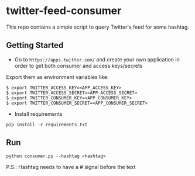 # twitter-feed-consumer

This repo contains a simple script to query Twitter's feed for some
hashtag.

## Getting Started

- Go to ```https://apps.twitter.com/``` and create your own application in
order to get both consumer and access keys/secrets

Export them as environment variables like:

```
$ export TWITTER_ACCESS_KEY=<APP_ACCESS_KEY>
$ export TWITTER_ACCESS_SECRET=<APP_ACCESS_SECRET>
$ export TWITTER_CONSUMER_KEY=<APP_CONSUMER_KEY>
$ export TWITTER_CONSUMER_SECRET=<APP_CONSUMER_SECRET>
```

- Install requirements

```
pip install -r requirements.txt
```

## Run
```
python consumer.py --hashtag <hashtag>
```

P.S.: Hashtag needs to have a # signal before the text
